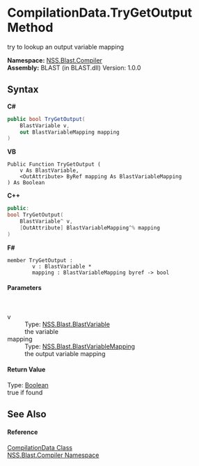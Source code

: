 # CompilationData.TryGetOutput Method 
 

try to lookup an output variable mapping

**Namespace:**&nbsp;<a href="26a25caa-f50b-92ad-f15c-dbb9db1493ae.md">NSS.Blast.Compiler</a><br />**Assembly:**&nbsp;BLAST (in BLAST.dll) Version: 1.0.0

## Syntax

**C#**<br />
``` C#
public bool TryGetOutput(
	BlastVariable v,
	out BlastVariableMapping mapping
)
```

**VB**<br />
``` VB
Public Function TryGetOutput ( 
	v As BlastVariable,
	<OutAttribute> ByRef mapping As BlastVariableMapping
) As Boolean
```

**C++**<br />
``` C++
public:
bool TryGetOutput(
	BlastVariable^ v, 
	[OutAttribute] BlastVariableMapping^% mapping
)
```

**F#**<br />
``` F#
member TryGetOutput : 
        v : BlastVariable * 
        mapping : BlastVariableMapping byref -> bool 

```


#### Parameters
&nbsp;<dl><dt>v</dt><dd>Type: <a href="f06b3ca6-6fc7-2463-b0e0-c8541bfc9d8d.md">NSS.Blast.BlastVariable</a><br />the variable</dd><dt>mapping</dt><dd>Type: <a href="eb361662-785e-bcaa-4025-53c4d56c26e1.md">NSS.Blast.BlastVariableMapping</a><br />the output variable mapping</dd></dl>

#### Return Value
Type: <a href="https://docs.microsoft.com/dotnet/api/system.boolean" target="_blank" rel="noopener noreferrer">Boolean</a><br />true if found

## See Also


#### Reference
<a href="52667f7e-8dc6-6543-e265-fdc90d6834fa.md">CompilationData Class</a><br /><a href="26a25caa-f50b-92ad-f15c-dbb9db1493ae.md">NSS.Blast.Compiler Namespace</a><br />